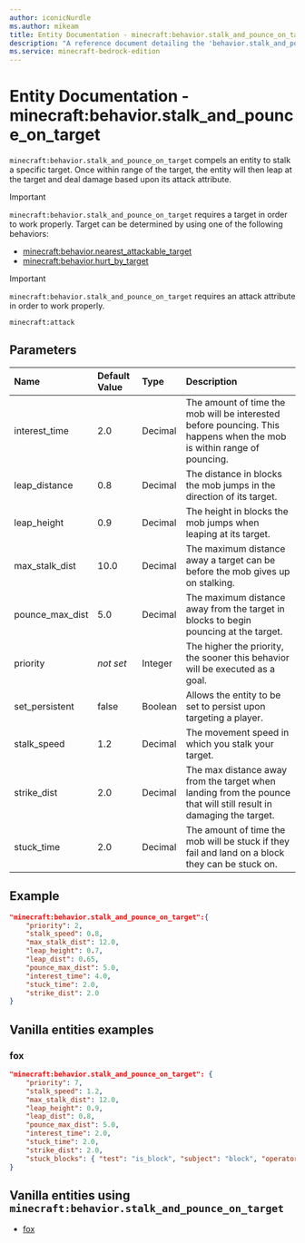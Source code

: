 ```yaml
---
author: iconicNurdle
ms.author: mikeam
title: Entity Documentation - minecraft:behavior.stalk_and_pounce_on_target
description: "A reference document detailing the 'behavior.stalk_and_pounce_on_target' entity goal"
ms.service: minecraft-bedrock-edition
---
```


# Entity Documentation - minecraft:behavior.stalk_and_pounce_on_target

`minecraft:behavior.stalk_and_pounce_on_target` compels an entity to stalk a specific target. Once within range of the target, the entity will then leap at the target and deal damage based upon its attack attribute.

> [!IMPORTANT]
> `minecraft:behavior.stalk_and_pounce_on_target` requires a target in order to work properly. Target can be determined by using one of the following behaviors:
>
>- [minecraft:behavior.nearest_attackable_target](minecraftBehavior_nearest_attackable_target.md)
>- [minecraft:behavior.hurt_by_target](minecraftBehavior_hurt_by_target.md)

> [!IMPORTANT]
> `minecraft:behavior.stalk_and_pounce_on_target` requires an attack attribute in order to work properly.
>
> `minecraft:attack`

## Parameters

|Name |Default Value  |Type  |Description  |
|:----------|:----------|:----------|:----------|
|interest_time| 2.0| Decimal|  The amount of time the mob will be interested before pouncing. This happens when the mob is within range of pouncing. |
|leap_distance| 0.8| Decimal| The distance in blocks the mob jumps in the direction of its target. |
|leap_height| 0.9| Decimal|  The height in blocks the mob jumps when leaping at its target. |
|max_stalk_dist| 10.0| Decimal|  The maximum distance away a target can be before the mob gives up on stalking. |
|pounce_max_dist| 5.0| Decimal|  The maximum distance away from the target in blocks to begin pouncing at the target. |
|priority|*not set*|Integer|The higher the priority, the sooner this behavior will be executed as a goal.|
|set_persistent| false| Boolean|  Allows the entity to be set to persist upon targeting a player. |
|stalk_speed| 1.2| Decimal| The movement speed in which you stalk your target. |
|strike_dist| 2.0| Decimal|  The max distance away from the target when landing from the pounce that will still result in damaging the target. |
|stuck_time| 2.0| Decimal|  The amount of time the mob will be stuck if they fail and land on a block they can be stuck on. |

## Example

```json
"minecraft:behavior.stalk_and_pounce_on_target":{
    "priority": 2,
    "stalk_speed": 0.8,
    "max_stalk_dist": 12.0,
    "leap_height": 0.7,
    "leap_dist": 0.65,
    "pounce_max_dist": 5.0,
    "interest_time": 4.0,
    "stuck_time": 2.0,
    "strike_dist": 2.0
}
```

## Vanilla entities examples

### fox

```json
"minecraft:behavior.stalk_and_pounce_on_target": {
    "priority": 7,
    "stalk_speed": 1.2,
    "max_stalk_dist": 12.0,
    "leap_height": 0.9,
    "leap_dist": 0.8,
    "pounce_max_dist": 5.0,
    "interest_time": 2.0,
    "stuck_time": 2.0,
    "strike_dist": 2.0,
    "stuck_blocks": { "test": "is_block", "subject": "block", "operator": "==", "value": "snow_layer" }
}
```

## Vanilla entities using `minecraft:behavior.stalk_and_pounce_on_target`

- [fox](../../../../Source/VanillaBehaviorPack_Snippets/entities/fox.md)
